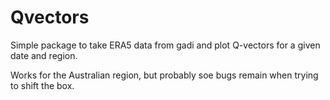 # Qvectors

Simple package to take ERA5 data from gadi and plot Q-vectors for a given date and region.

Works for the Australian region, but probably soe bugs remain when trying to shift the box.


